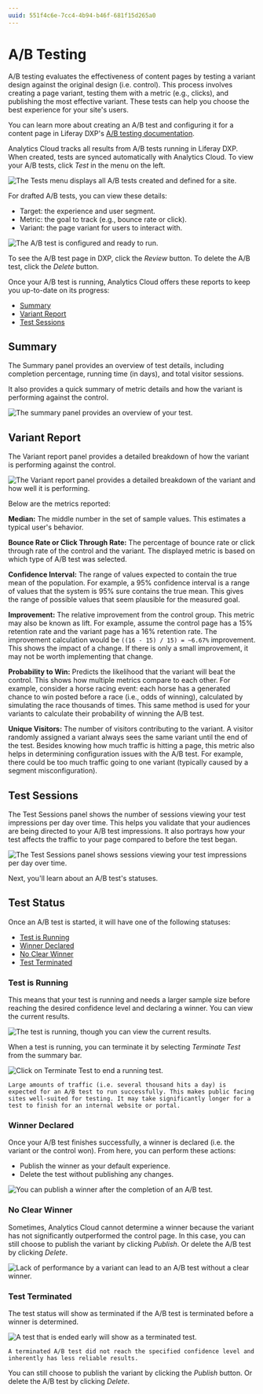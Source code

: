 ```yaml
---
uuid: 551f4c6e-7cc4-4b94-b46f-681f15d265a0
---
```

# A/B Testing

A/B testing evaluates the effectiveness of content pages by testing a variant design against the original design (i.e. control). This process involves creating a page variant, testing them with a metric (e.g., clicks), and publishing the most effective variant. These tests can help you choose the best experience for your site's users.

You can learn more about creating an A/B test and configuring it for a content page in Liferay DXP's [A/B testing documentation](https://learn.liferay.com/dxp/latest/en/site-building/optimizing-sites/ab-testing/ab-testing.html).

Analytics Cloud tracks all results from A/B tests running in Liferay DXP. When created, tests are synced automatically with Analytics Cloud. To view your A/B tests, click _Test_ in the menu on the left.

![The Tests menu displays all A/B tests created and defined for a site.](a-b-testing/images/01.png)

For drafted A/B tests, you can view these details:

* Target: the experience and user segment.
* Metric: the goal to track (e.g., bounce rate or click).
* Variant: the page variant for users to interact with.

![The A/B test is configured and ready to run.](a-b-testing/images/02.png)

To see the A/B test page in DXP, click the _Review_ button. To delete the A/B test, click the _Delete_ button.

Once your A/B test is running, Analytics Cloud offers these reports to keep you up-to-date on its progress:

* [Summary](#summary)
* [Variant Report](#variant-report)
* [Test Sessions](#test-sessions)

## Summary

The Summary panel provides an overview of test details, including completion percentage, running time (in days), and total visitor sessions.

It also provides a quick summary of metric details and how the variant is performing against the control.

![The summary panel provides an overview of your test.](a-b-testing/images/03.png)

## Variant Report

The Variant report panel provides a detailed breakdown of how the variant is performing against the control.

![The Variant report panel provides a detailed breakdown of the variant and how well it is performing.](a-b-testing/images/04.png)

Below are the metrics reported:

**Median:** The middle number in the set of sample values. This estimates a typical user's behavior.

**Bounce Rate or Click Through Rate:** The percentage of bounce rate or click through rate of the control and the variant. The displayed metric is based on which type of A/B test was selected.

**Confidence Interval:** The range of values expected to contain the true mean of the population. For example, a 95% confidence interval is a range of values that the system is 95% sure contains the true mean. This gives the range of possible values that seem plausible for the measured goal.

**Improvement:** The relative improvement from the control group. This metric may also be known as lift. For example, assume the control page has a 15% retention rate and the variant page has a 16% retention rate. The improvement calculation would be `((16 - 15) / 15) = ~6.67%` improvement. This shows the impact of a change. If there is only a small improvement, it may not be worth implementing that change.

**Probability to Win:** Predicts the likelihood that the variant will beat the control. This shows how multiple metrics compare to each other. For example, consider a horse racing event: each horse has a generated chance to win posted before a race (i.e., odds of winning), calculated by simulating the race thousands of times. This same method is used for your variants to calculate their probability of winning the A/B test.

**Unique Visitors:** The number of visitors contributing to the variant. A visitor randomly assigned a variant always sees the same variant until the end of the test. Besides knowing how much traffic is hitting a page, this metric also helps in determining configuration issues with the A/B test. For example, there could be too much traffic going to one variant (typically caused by a segment misconfiguration).

## Test Sessions

The Test Sessions panel shows the number of sessions viewing your test impressions per day over time. This helps you validate that your audiences are being directed to your A/B test impressions. It also portrays how your test affects the traffic to your page compared to before the test began.

![The Test Sessions panel shows sessions viewing your test impressions per day over time.](a-b-testing/images/05.png)

Next, you'll learn about an A/B test's statuses.

## Test Status

Once an A/B test is started, it will have one of the following statuses:

* [Test is Running](#test-is-running)
* [Winner Declared](#winner-declared)
* [No Clear Winner](#no-clear-winner)
* [Test Terminated](#test-terminated)

### Test is Running

This means that your test is running and needs a larger sample size before reaching the desired confidence level and declaring a winner. You can view the current results.

![The test is running, though you can view the current results.](a-b-testing/images/06.png)

When a test is running, you can terminate it by selecting *Terminate Test* from the summary bar.

![Click on Terminate Test to end a running test.](a-b-testing/images/07.png)

```{important}
Large amounts of traffic (i.e. several thousand hits a day) is expected for an A/B test to run successfully. This makes public facing sites well-suited for testing. It may take significantly longer for a test to finish for an internal website or portal.
```

### Winner Declared

Once your A/B test finishes successfully, a winner is declared (i.e. the variant or the control won). From here, you can perform these actions:

* Publish the winner as your default experience.
* Delete the test without publishing any changes.

![You can publish a winner after the completion of an A/B test.](a-b-testing/images/08.png)

### No Clear Winner

Sometimes, Analytics Cloud cannot determine a winner because the variant has not significantly outperformed the control page. In this case, you can still choose to publish the variant by clicking _Publish_. Or delete the A/B test by clicking _Delete_.

![Lack of performance by a variant can lead to an A/B test without a clear winner. ](a-b-testing/images/09.png)

### Test Terminated

The test status will show as terminated if the A/B test is terminated before a winner is determined. 

![A test that is ended early will show as a terminated test.](./a-b-testing/images/10.png)

```{note}
A terminated A/B test did not reach the specified confidence level and inherently has less reliable results.
```

You can still choose to publish the variant by clicking the _Publish_ button. Or delete the A/B test by clicking _Delete_.
